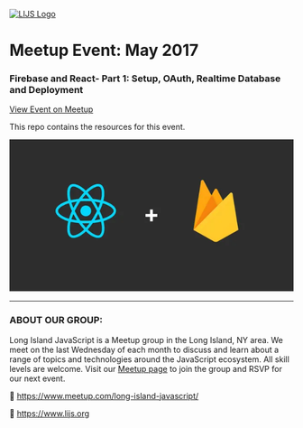 [![LIJS Logo](https://raw.githubusercontent.com/longislandjavascript/longislandjavascript/main/public/logo.png)](https://www.lijs.org)

# Meetup Event: May 2017
### Firebase and React- Part 1: Setup, OAuth, Realtime Database and Deployment

[View Event on Meetup](https://www.meetup.com/long-island-javascript/events/zjlpklyxhbnc/)

This repo contains the resources for this event.

![Event Graphic](event-graphic.png)


___

### ABOUT OUR GROUP:

Long Island JavaScript is a Meetup group in the Long Island, NY area. We meet on the last Wednesday of each month to discuss and learn about a range of topics and technologies around the JavaScript ecosystem. All skill levels are welcome. Visit our [Meetup page](https://www.meetup.com/long-island-javascript/) to join the group and RSVP for our next event.

🔗 https://www.meetup.com/long-island-javascript/

🔗 https://www.lijs.org